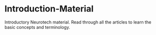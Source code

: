 # Introduction-Material
Introductory Neurotech material. Read through all the articles to learn the basic concepts and terminology. 
